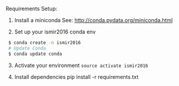 Requirements Setup:

1. Install a miniconda
 See: http://conda.pydata.org/miniconda.html

2. Set up your ismir2016 conda env
```bash
 $ conda create -n ismir2016
 # Update Conda
 $ conda update conda
```

3. Activate your environment
`source activate ismir2016`

3. Install dependencies
pip install -r requirements.txt
